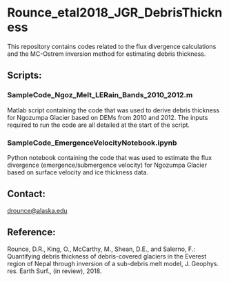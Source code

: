 # Rounce_etal2018_JGR_DebrisThickness
This repository contains codes related to the flux divergence calculations and the MC-Ostrem inversion method for estimating debris thickness.
## Scripts:
### SampleCode_Ngoz_Melt_LERain_Bands_2010_2012.m
Matlab script containing the code that was used to derive debris thickness for Ngozumpa Glacier based on DEMs from 2010 and 2012.  The inputs required to run the code are all detailed at the start of the script.
### SampleCode_EmergenceVelocityNotebook.ipynb
Python notebook containing the code that was used to estimate the flux divergence (emergence/submergence velocity) for Ngozumpa Glacier based on surface velocity and ice thickness data.

## Contact:
drounce@alaska.edu

## Reference:
Rounce, D.R., King, O., McCarthy, M., Shean, D.E., and Salerno, F.: Quantifying debris thickness of debris-covered glaciers in the Everest region of Nepal through inversion of a sub-debris melt model, J. Geophys. res. Earth Surf., (in review), 2018.
